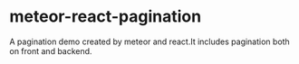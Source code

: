 # meteor-react-pagination
A pagination demo created by meteor and react.It includes pagination both on front and backend.
